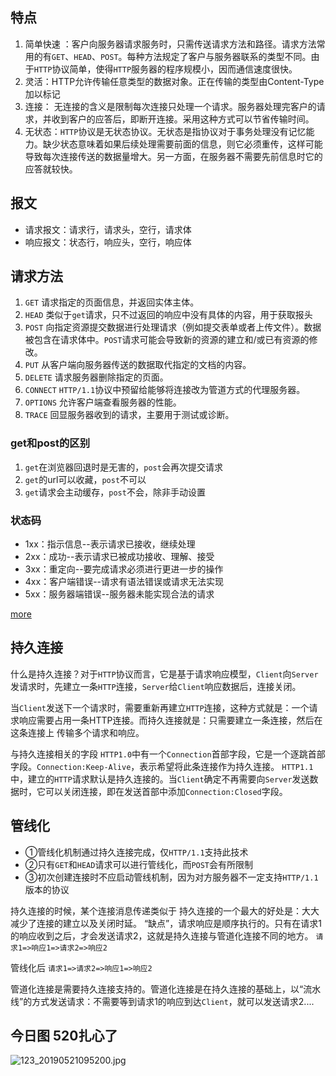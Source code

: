## 特点

1. 简单快速 ：客户向服务器请求服务时，只需传送请求方法和路径。请求方法常用的有`GET`、`HEAD`、`POST`。每种方法规定了客户与服务器联系的类型不同。由于`HTTP`协议简单，使得`HTTP`服务器的程序规模小，因而通信速度很快。
2. 灵活：HTTP允许传输任意类型的数据对象。正在传输的类型由Content-Type加以标记
3. 连接： 无连接的含义是限制每次连接只处理一个请求。服务器处理完客户的请求，并收到客户的应答后，即断开连接。采用这种方式可以节省传输时间。
4. 无状态：`HTTP`协议是无状态协议。无状态是指协议对于事务处理没有记忆能力。缺少状态意味着如果后续处理需要前面的信息，则它必须重传，这样可能导致每次连接传送的数据量增大。另一方面，在服务器不需要先前信息时它的应答就较快。

## 报文

- 请求报文：请求行，请求头，空行，请求体
- 响应报文：状态行，响应头，空行，响应体

## 请求方法

1. `GET`     请求指定的页面信息，并返回实体主体。
2. `HEAD`     类似于`get`请求，只不过返回的响应中没有具体的内容，用于获取报头
3. `POST`     向指定资源提交数据进行处理请求（例如提交表单或者上传文件）。数据被包含在请求体中。`POST`请求可能会导致新的资源的建立和/或已有资源的修改。
4. `PUT`     从客户端向服务器传送的数据取代指定的文档的内容。
5. `DELETE`      请求服务器删除指定的页面。
6. `CONNECT`     `HTTP/1.1`协议中预留给能够将连接改为管道方式的代理服务器。
7. `OPTIONS`     允许客户端查看服务器的性能。
8. `TRACE`     回显服务器收到的请求，主要用于测试或诊断。

### get和post的区别

1. `get`在浏览器回退时是无害的，`post`会再次提交请求
2. `get`的url可以收藏，`post`不可以
3. `get`请求会主动缓存，`post`不会，除非手动设置

### 状态码

- 1xx：指示信息--表示请求已接收，继续处理
- 2xx：成功--表示请求已被成功接收、理解、接受
- 3xx：重定向--要完成请求必须进行更进一步的操作
- 4xx：客户端错误--请求有语法错误或请求无法实现
- 5xx：服务器端错误--服务器未能实现合法的请求

[more](https://developer.mozilla.org/zh-CN/docs/Web/HTTP/Status/206)

## 持久连接

什么是持久连接？对于`HTTP`协议而言，它是基于请求响应模型，`Client`向`Server`发请求时，先建立一条`HTTP`连接，`Server`给`Client`响应数据后，连接关闭。

当`Client`发送下一个请求时，需要重新再建立`HTTP`连接，这种方式就是：一个请求响应需要占用一条HTTP连接。而持久连接就是：只需要建立一条连接，然后在这条连接上 传输多个请求和响应。

与持久连接相关的字段
`HTTP1.0`中有一个`Connection`首部字段，它是一个逐跳首部字段。`Connection:Keep-Alive`，表示希望将此条连接作为持久连接。
`HTTP1.1`中，建立的`HTTP`请求默认是持久连接的。当`Client`确定不再需要向`Server`发送数据时，它可以关闭连接，即在发送首部中添加`Connection:Closed`字段。

## 管线化

- ①管线化机制通过持久连接完成，仅`HTTP/1.1`支持此技术
- ②只有`GET`和`HEAD`请求可以进行管线化，而`POST`会有所限制
- ③初次创建连接时不应启动管线机制，因为对方服务器不一定支持`HTTP/1.1`版本的协议

持久连接的时候，某个连接消息传递类似于
持久连接的一个最大的好处是：大大减少了连接的建立以及关闭时延。
“缺点”，请求响应是顺序执行的。只有在请求1的响应收到之后，才会发送请求2，这就是持久连接与管道化连接不同的地方。
`请求1=>响应1=>请求2=>响应2`

管线化后
`请求1=>请求2=>响应1=>响应2`

管道化连接是需要持久连接支持的。管道化连接是在持久连接的基础上，以“流水线”的方式发送请求：不需要等到请求1的响应到达`Client`，就可以发送请求2....

## 今日图 520扎心了
![123_20190521095200.jpg](../../images/123_20190521095200.jpg)
